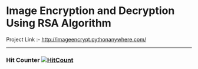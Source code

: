 # Image Encryption and Decryption Using RSA Algorithm

Project Link :- http://imageencrypt.pythonanywhere.com/

----------------

### Hit Counter  [![HitCount](http://hits.dwyl.com/samihan25/Image-Encryption-and-Decryption-Using-RSA-Algorithm.svg)](http://hits.dwyl.com/samihan25/Image-Encryption-and-Decryption-Using-RSA-Algorithm)
